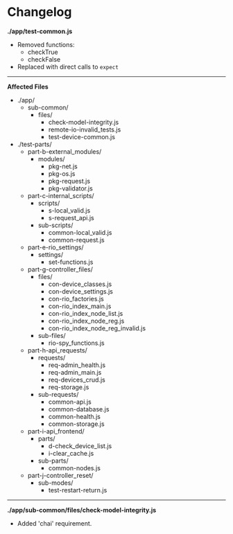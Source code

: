 # Changelog

**./app/test-common.js**
* Removed functions:
	* checkTrue
	* checkFalse
* Replaced with direct calls to `expect`

---

**Affected Files**
* ./app/
	* sub-common/
		* files/
			* check-model-integrity.js
			* remote-io-invalid_tests.js
			* test-device-common.js
* ./test-parts/
	* part-b-external_modules/
		* modules/
			* pkg-net.js
			* pkg-os.js
			* pkg-request.js
			* pkg-validator.js
	* part-c-internal_scripts/
		* scripts/
			* s-local_valid.js
			* s-request_api.js
		* sub-scripts/
			* common-local_valid.js
			* common-request.js
	* part-e-rio_settings/
		* settings/
			* set-functions.js
	* part-g-controller_files/
		* files/
			* con-device_classes.js
			* con-device_settings.js
			* con-rio_factories.js
			* con-rio_index_main.js
			* con-rio_index_node_list.js
			* con-rio_index_node_reg.js
			* con-rio_index_node_reg_invalid.js
		* sub-files/
			* rio-spy_functions.js
	* part-h-api_requests/
		* requests/
			* req-admin_health.js
			* req-admin_main.js
			* req-devices_crud.js
			* req-storage.js
		* sub-requests/
			* common-api.js
			* common-database.js
			* common-health.js
			* common-storage.js
	* part-i-api_frontend/
		* parts/
			* d-check_device_list.js
			* i-clear_cache.js
		* sub-parts/
			* common-nodes.js
	* part-j-controller_reset/
		* sub-modes/
			* test-restart-return.js

---

**./app/sub-common/files/check-model-integrity.js**
* Added 'chai' requirement.
